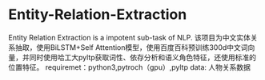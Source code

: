 # Entity-Relation-Extraction
Entity Relation Extraction is a impotent sub-task of NLP.
该项目为中文实体关系抽取，使用BiLSTM+Self Attention模型，使用百度百科预训练300d中文词向量，并同时使用哈工大pyltp获取词性、依存分析和语义角色特征，还使用标准的位置特征。
requiremet：python3,pytroch（gpu）,pyltp
data: 人物关系数据





